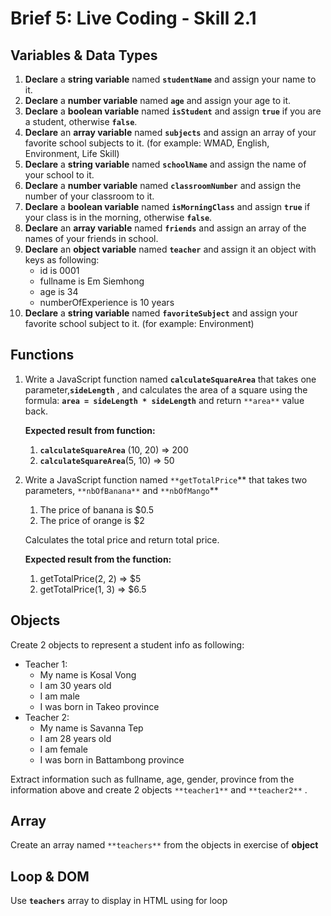 # Brief 5: Live Coding - Skill 2.1

## Variables & Data Types

1. **Declare** a **string variable** named **`studentName`** and assign your name to it.
2. **Declare** a **number variable** named **`age`** and assign your age to it.
3. **Declare** a **boolean variable** named **`isStudent`** and assign **`true`** if you are a student, otherwise **`false`**.
4. **Declare** an **array variable** named **`subjects`** and assign an array of your favorite school subjects to it. (for example: WMAD, English, Environment, Life Skill)
5. **Declare** a **string variable** named **`schoolName`** and assign the name of your school to it.
6. **Declare** a **number variable** named **`classroomNumber`** and assign the number of your classroom to it.
7. **Declare** a **boolean variable** named **`isMorningClass`** and assign **`true`** if your class is in the morning, otherwise **`false`**.
8. **Declare** an **array variable** named **`friends`** and assign an array of the names of your friends in school.
9. **Declare** an **object variable** named **`teacher`** and assign it an object with keys as following:
    - id is 0001
    - fullname is Em Siemhong
    - age is 34
    - numberOfExperience is 10 years
10. **Declare** a **string variable** named **`favoriteSubject`** and assign your favorite school subject to it. (for example: Environment)

## Functions

1. Write a JavaScript function named **`calculateSquareArea`** that takes one parameter,**`sideLength`** , and calculates the area of a square using the formula: **`area = sideLength * sideLength`** and return `**area**` value back.
    
    **Expected result from function:**
    
    1. **`calculateSquareArea`** (10, 20) ⇒ 200
    2. **`calculateSquareArea`**(5, 10) ⇒ 50
2. Write a JavaScript function named `**getTotalPrice`** that takes two parameters, `**nbOfBanana**` and `**nbOfMango`** 
    1. The price of banana is $0.5
    2. The price of orange is $2
    
    Calculates the total price and return total price. 
    
    **Expected result from the function:**
    
    1. getTotalPrice(2, 2) ⇒ $5
    2. getTotalPrice(1, 3) ⇒ $6.5
    

## Objects

Create 2 objects to represent a student info as following:

- Teacher 1:
    - My name is Kosal Vong
    - I am 30 years old
    - I am male
    - I was born in Takeo province
- Teacher 2:
    - My name is Savanna Tep
    - I am 28 years old
    - I am female
    - I was born in Battambong province

Extract information such as fullname, age, gender, province from the information above and create 2 objects `**teacher1**`  and `**teacher2**` .

## Array

Create an array named `**teachers**` from the objects in exercise of **object**

## Loop & DOM

Use **`teachers`** array to display in HTML using for loop